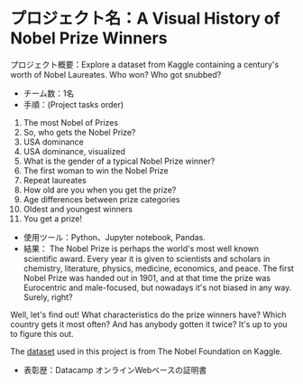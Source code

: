 
# プロジェクト名：A Visual History of Nobel Prize Winners

プロジェクト概要：Explore a dataset from Kaggle containing a century's worth of Nobel Laureates. Who won? Who got snubbed?

- チーム数：1名
- 手順：(Project tasks order)
1. The most Nobel of Prizes
2. So, who gets the Nobel Prize?
3. USA dominance
4. USA dominance, visualized
5. What is the gender of a typical Nobel Prize winner?
6. The first woman to win the Nobel Prize
7. Repeat laureates
8. How old are you when you get the prize?
9. Age differences between prize categories
10. Oldest and youngest winners
11. You get a prize!

- 使用ツール：Python、Jupyter notebook, Pandas.
- 結果： The Nobel Prize is perhaps the world's most well known scientific award. Every year it is given to scientists and scholars in chemistry, literature, physics, medicine, economics, and peace. The first Nobel Prize was handed out in 1901, and at that time the prize was Eurocentric and male-focused, but nowadays it's not biased in any way. Surely, right?

Well, let's find out! What characteristics do the prize winners have? Which country gets it most often? And has anybody gotten it twice? It's up to you to figure this out.

The [dataset](https://www.kaggle.com/nobelfoundation/nobel-laureates) used in this project is from The Nobel Foundation on Kaggle.
- 表彰歴：Datacamp オンラインWebベースの証明書 
